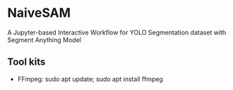 # NaiveSAM
A Jupyter-based Interactive Workflow for YOLO Segmentation dataset with Segment Anything Model


## Tool kits

* FFmpeg: sudo apt update; sudo apt install ffmpeg

